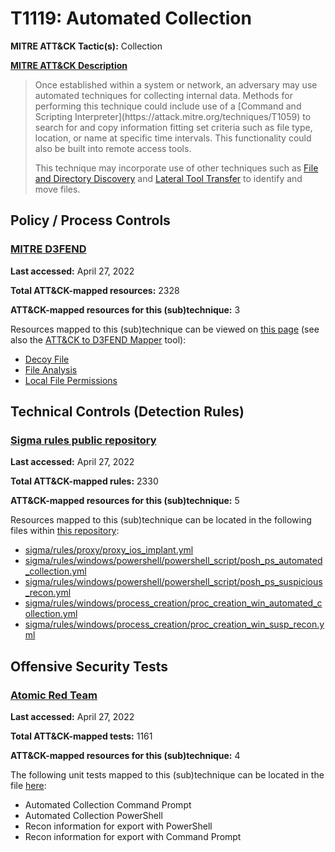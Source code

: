 # T1119: Automated Collection
**MITRE ATT&CK Tactic(s):** Collection

**[MITRE ATT&CK Description](https://attack.mitre.org/techniques/T1119)**
<blockquote>Once established within a system or network, an adversary may use automated techniques for collecting internal data. Methods for performing this technique could include use of a [Command and Scripting Interpreter](https://attack.mitre.org/techniques/T1059) to search for and copy information fitting set criteria such as file type, location, or name at specific time intervals. This functionality could also be built into remote access tools. 

This technique may incorporate use of other techniques such as [File and Directory Discovery](https://attack.mitre.org/techniques/T1083) and [Lateral Tool Transfer](https://attack.mitre.org/techniques/T1570) to identify and move files.</blockquote>

## Policy / Process Controls
### [MITRE D3FEND](https://d3fend.mitre.org/)
**Last accessed:** April 27, 2022

**Total ATT&CK-mapped resources:** 2328

**ATT&CK-mapped resources for this (sub)technique:** 3

Resources mapped to this (sub)technique can be viewed on [this page](https://d3fend.mitre.org/) (see also the [ATT&CK to D3FEND Mapper](https://d3fend.mitre.org/tools/attack-mapper) tool):

* [Decoy File](https://d3fend.mitre.org/techniques/d3f:DecoyFile)
* [File Analysis](https://d3fend.mitre.org/techniques/d3f:FileAnalysis)
* [Local File Permissions](https://d3fend.mitre.org/techniques/d3f:LocalFilePermissions)

## Technical Controls (Detection Rules)
### [Sigma rules public repository](https://github.com/SigmaHQ/sigma)
**Last accessed:** April 27, 2022

**Total ATT&CK-mapped rules:** 2330

**ATT&CK-mapped resources for this (sub)technique:** 5

Resources mapped to this (sub)technique can be located in the following files within [this repository](https://github.com/SigmaHQ/sigma/tree/master/rules):

* [sigma/rules/proxy/proxy_ios_implant.yml](https://github.com/SigmaHQ/sigma/blob/master/rules/proxy/proxy_ios_implant.yml)
* [sigma/rules/windows/powershell/powershell_script/posh_ps_automated_collection.yml](https://github.com/SigmaHQ/sigma/blob/master/rules/windows/powershell/powershell_script/posh_ps_automated_collection.yml)
* [sigma/rules/windows/powershell/powershell_script/posh_ps_suspicious_recon.yml](https://github.com/SigmaHQ/sigma/blob/master/rules/windows/powershell/powershell_script/posh_ps_suspicious_recon.yml)
* [sigma/rules/windows/process_creation/proc_creation_win_automated_collection.yml](https://github.com/SigmaHQ/sigma/blob/master/rules/windows/process_creation/proc_creation_win_automated_collection.yml)
* [sigma/rules/windows/process_creation/proc_creation_win_susp_recon.yml](https://github.com/SigmaHQ/sigma/blob/master/rules/windows/process_creation/proc_creation_win_susp_recon.yml)


## Offensive Security Tests
### [Atomic Red Team](https://github.com/redcanaryco/atomic-red-team)
**Last accessed:** April 27, 2022

**Total ATT&CK-mapped tests:** 1161

**ATT&CK-mapped resources for this (sub)technique:** 4

The following unit tests mapped to this (sub)technique can be located in the file [here](https://github.com/redcanaryco/atomic-red-team/tree/master/atomics/T1119/T1119.yaml):

* Automated Collection Command Prompt
* Automated Collection PowerShell
* Recon information for export with PowerShell
* Recon information for export with Command Prompt

